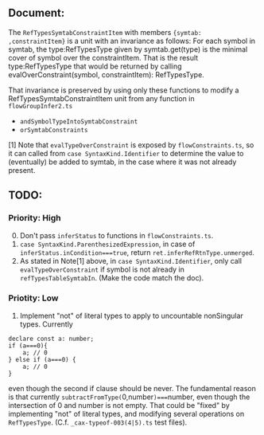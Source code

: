

## Document:

The `RefTypesSymtabConstraintItem` with members `{symtab: ,constraintItem}` is a unit with an invariance as follows:
For each symbol in symtab, the type:RefTypesType given by symtab.get(type) is the minimal cover of symbol
over the constraintItem.  That is the result type:RefTypesType that would be returned by calling evalOverConstraint(symbol, constraintItem): RefTypesType.

That invariance is preserved by using only these functions to modify a RefTypesSymtabConstraintItem unit from any function in `flowGroupInfer2.ts`
- `andSymbolTypeIntoSymtabConstraint`
- `orSymtabConstraints`

[1] Note that `evalTypeOverConstraint` is exposed by `flowConstraints.ts`, so it can called from `case SyntaxKind.Identifier` to
determine the value to (eventually) be added to symtab, in the case where it was not already present.

## TODO:

### Priority: High

0. Don't pass `inferStatus` to functions in `flowConstraints.ts`.
1. `case SyntaxKind.ParenthesizedExpression`, in case of `inferStatus.inCondition===true`, return `ret.inferRefRtnType.unmerged`.
2. As stated in Note[1] above, in `case SyntaxKind.Identifier`, only call `evalTypeOverConstraint` if symbol is not already in `refTypesTableSymtabIn`.  (Make the code match the doc).

### Priotity: Low

1.  Implement "not" of literal types to apply to uncountable nonSingular types.
Currently
```
declare const a: number;
if (a===0){
    a; // 0
} else if (a===0) {
    a; // 0
}
```
even though the second if clause should be never.  The fundamental reason is that currently
`subtractFromType(`0,number`)===`number, even though the intersection of 0 and number is not empty.
That could be "fixed" by implementing "not" of literal types, and modifying several operations on `RefTypesType`.
(C.f. `_cax-typeof-003(4|5).ts` test files).

